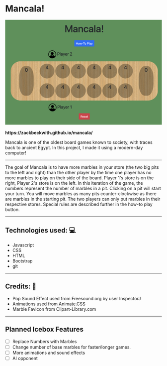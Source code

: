 <h1>Mancala!</h1>
<img src="./images/board.png""/>

<p><strong>https://zackbeckwith.github.io/mancala/</strong></p>

<p>Mancala is one of the oldest board games known to society, with traces back to ancient Egypt. In this project, I made it using a modern-day computer!</p>
<hr></hr>
<p>The goal of Mancala is to have more marbles in your store (the two big pits to the left and right) than the other player by the time one player has no more marbles to play on their side of the board. Player 1's store is on the right, Player 2's store is on the left. In this iteration of the game, the numbers represent the number of marbles in a pit. Clicking on a pit will start your turn. You will move marbles as many pits counter-clockwise as there are marbles in the starting pit. The two players can only put marbles in their respective stores. Special rules are described further in the how-to play button.</p>
<hr></hr>
<h2>Technologies used: 💻</h2> 
<ul>
<li>Javascript</li>
<li>CSS</li>
<li>HTML</li>
<li>Bootstrap</li>
<li>git</li>
</ul>
<hr></hr>
<h2>Credits: 🙌</h2>
<ul>
<li>Pop Sound Effect used from Freesound.org by user InspectorJ</li>
<li>Animations used from Animate.CSS</li>
<li>Marble Favicon from Clipart-Library.com</li>
</ul>
<hr></hr>
<h2>Planned Icebox Features</h2>

- [ ] Replace Numbers with Marbles
- [ ] Change number of base marbles for faster/longer games.
- [ ] More animations and sound effects
- [ ] AI opponent